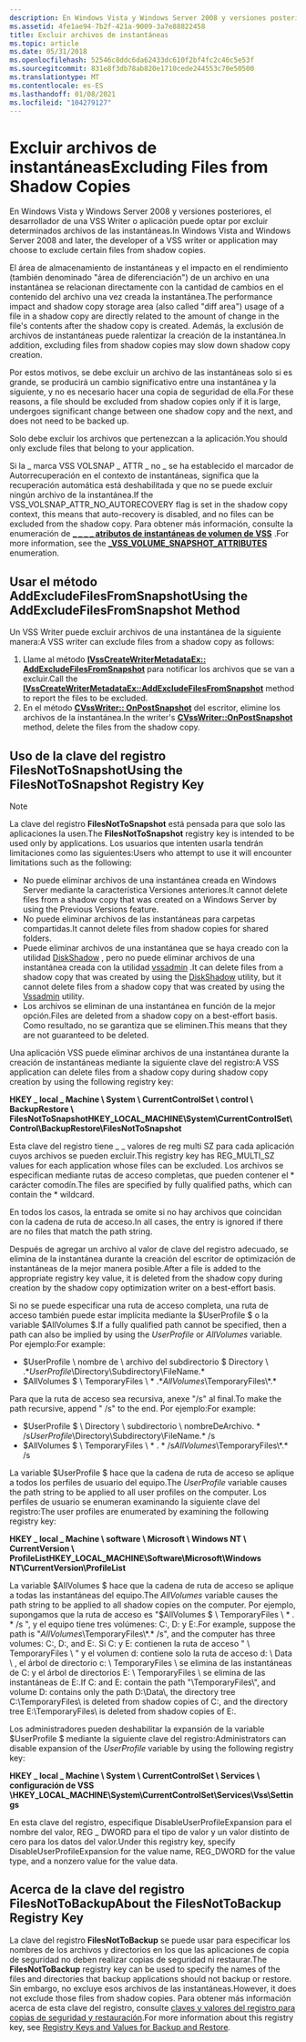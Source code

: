 ```yaml
---
description: En Windows Vista y Windows Server 2008 y versiones posteriores, el desarrollador de una VSS Writer o aplicación puede optar por excluir determinados archivos de las instantáneas.
ms.assetid: 4fe1ae94-7b2f-421a-9009-3a7e88822458
title: Excluir archivos de instantáneas
ms.topic: article
ms.date: 05/31/2018
ms.openlocfilehash: 52546c8ddc6da62433dc610f2bf4fc2c46c5e53f
ms.sourcegitcommit: 831e8f3db78ab820e1710cede244553c70e50500
ms.translationtype: MT
ms.contentlocale: es-ES
ms.lasthandoff: 01/08/2021
ms.locfileid: "104279127"
---
```

# <a name="excluding-files-from-shadow-copies"></a><span data-ttu-id="79de8-103">Excluir archivos de instantáneas</span><span class="sxs-lookup"><span data-stu-id="79de8-103">Excluding Files from Shadow Copies</span></span>

<span data-ttu-id="79de8-104">En Windows Vista y Windows Server 2008 y versiones posteriores, el desarrollador de una VSS Writer o aplicación puede optar por excluir determinados archivos de las instantáneas.</span><span class="sxs-lookup"><span data-stu-id="79de8-104">In Windows Vista and Windows Server 2008 and later, the developer of a VSS writer or application may choose to exclude certain files from shadow copies.</span></span>

<span data-ttu-id="79de8-105">El área de almacenamiento de instantáneas y el impacto en el rendimiento (también denominado "área de diferenciación") de un archivo en una instantánea se relacionan directamente con la cantidad de cambios en el contenido del archivo una vez creada la instantánea.</span><span class="sxs-lookup"><span data-stu-id="79de8-105">The performance impact and shadow copy storage area (also called "diff area") usage of a file in a shadow copy are directly related to the amount of change in the file's contents after the shadow copy is created.</span></span> <span data-ttu-id="79de8-106">Además, la exclusión de archivos de instantáneas puede ralentizar la creación de la instantánea.</span><span class="sxs-lookup"><span data-stu-id="79de8-106">In addition, excluding files from shadow copies may slow down shadow copy creation.</span></span>

<span data-ttu-id="79de8-107">Por estos motivos, se debe excluir un archivo de las instantáneas solo si es grande, se producirá un cambio significativo entre una instantánea y la siguiente, y no es necesario hacer una copia de seguridad de ella.</span><span class="sxs-lookup"><span data-stu-id="79de8-107">For these reasons, a file should be excluded from shadow copies only if it is large, undergoes significant change between one shadow copy and the next, and does not need to be backed up.</span></span>

<span data-ttu-id="79de8-108">Solo debe excluir los archivos que pertenezcan a la aplicación.</span><span class="sxs-lookup"><span data-stu-id="79de8-108">You should only exclude files that belong to your application.</span></span>

<span data-ttu-id="79de8-109">Si la \_ marca VSS VOLSNAP \_ ATTR \_ no \_ se ha establecido el marcador de Autorrecuperación en el contexto de instantáneas, significa que la recuperación automática está deshabilitada y que no se puede excluir ningún archivo de la instantánea.</span><span class="sxs-lookup"><span data-stu-id="79de8-109">If the VSS\_VOLSNAP\_ATTR\_NO\_AUTORECOVERY flag is set in the shadow copy context, this means that auto-recovery is disabled, and no files can be excluded from the shadow copy.</span></span> <span data-ttu-id="79de8-110">Para obtener más información, consulte la enumeración de [**\_ \_ \_ \_ atributos de instantáneas de volumen de VSS**](/windows/desktop/api/Vss/ne-vss-vss_volume_snapshot_attributes) .</span><span class="sxs-lookup"><span data-stu-id="79de8-110">For more information, see the [**\_VSS\_VOLUME\_SNAPSHOT\_ATTRIBUTES**](/windows/desktop/api/Vss/ne-vss-vss_volume_snapshot_attributes) enumeration.</span></span>

## <a name="using-the-addexcludefilesfromsnapshot-method"></a><span data-ttu-id="79de8-111">Usar el método AddExcludeFilesFromSnapshot</span><span class="sxs-lookup"><span data-stu-id="79de8-111">Using the AddExcludeFilesFromSnapshot Method</span></span>

<span data-ttu-id="79de8-112">Un VSS Writer puede excluir archivos de una instantánea de la siguiente manera:</span><span class="sxs-lookup"><span data-stu-id="79de8-112">A VSS writer can exclude files from a shadow copy as follows:</span></span>

1.  <span data-ttu-id="79de8-113">Llame al método [**IVssCreateWriterMetadataEx:: AddExcludeFilesFromSnapshot**](/windows/desktop/api/VsWriter/nf-vswriter-ivsscreatewritermetadataex-addexcludefilesfromsnapshot) para notificar los archivos que se van a excluir.</span><span class="sxs-lookup"><span data-stu-id="79de8-113">Call the [**IVssCreateWriterMetadataEx::AddExcludeFilesFromSnapshot**](/windows/desktop/api/VsWriter/nf-vswriter-ivsscreatewritermetadataex-addexcludefilesfromsnapshot) method to report the files to be excluded.</span></span>
2.  <span data-ttu-id="79de8-114">En el método [**CVssWriter:: OnPostSnapshot**](/windows/desktop/api/VsWriter/nf-vswriter-cvsswriter-onpostsnapshot) del escritor, elimine los archivos de la instantánea.</span><span class="sxs-lookup"><span data-stu-id="79de8-114">In the writer's [**CVssWriter::OnPostSnapshot**](/windows/desktop/api/VsWriter/nf-vswriter-cvsswriter-onpostsnapshot) method, delete the files from the shadow copy.</span></span>

## <a name="using-the-filesnottosnapshot-registry-key"></a><span data-ttu-id="79de8-115">Uso de la clave del registro FilesNotToSnapshot</span><span class="sxs-lookup"><span data-stu-id="79de8-115">Using the FilesNotToSnapshot Registry Key</span></span>

> [!Note]  
> <span data-ttu-id="79de8-116">La clave del registro **FilesNotToSnapshot** está pensada para que solo las aplicaciones la usen.</span><span class="sxs-lookup"><span data-stu-id="79de8-116">The **FilesNotToSnapshot** registry key is intended to be used only by applications.</span></span> <span data-ttu-id="79de8-117">Los usuarios que intenten usarla tendrán limitaciones como las siguientes:</span><span class="sxs-lookup"><span data-stu-id="79de8-117">Users who attempt to use it will encounter limitations such as the following:</span></span>
>
> -   <span data-ttu-id="79de8-118">No puede eliminar archivos de una instantánea creada en Windows Server mediante la característica Versiones anteriores.</span><span class="sxs-lookup"><span data-stu-id="79de8-118">It cannot delete files from a shadow copy that was created on a Windows Server by using the Previous Versions feature.</span></span>
> -   <span data-ttu-id="79de8-119">No puede eliminar archivos de las instantáneas para carpetas compartidas.</span><span class="sxs-lookup"><span data-stu-id="79de8-119">It cannot delete files from shadow copies for shared folders.</span></span>
> -   <span data-ttu-id="79de8-120">Puede eliminar archivos de una instantánea que se haya creado con la utilidad [DiskShadow](/previous-versions/windows/it-pro/windows-server-2012-R2-and-2012/cc772172(v=ws.11)) , pero no puede eliminar archivos de una instantánea creada con la utilidad [vssadmin](/previous-versions/windows/it-pro/windows-server-2012-R2-and-2012/cc754968(v=ws.11)) .</span><span class="sxs-lookup"><span data-stu-id="79de8-120">It can delete files from a shadow copy that was created by using the [DiskShadow](/previous-versions/windows/it-pro/windows-server-2012-R2-and-2012/cc772172(v=ws.11)) utility, but it cannot delete files from a shadow copy that was created by using the [Vssadmin](/previous-versions/windows/it-pro/windows-server-2012-R2-and-2012/cc754968(v=ws.11)) utility.</span></span>
> -   <span data-ttu-id="79de8-121">Los archivos se eliminan de una instantánea en función de la mejor opción.</span><span class="sxs-lookup"><span data-stu-id="79de8-121">Files are deleted from a shadow copy on a best-effort basis.</span></span> <span data-ttu-id="79de8-122">Como resultado, no se garantiza que se eliminen.</span><span class="sxs-lookup"><span data-stu-id="79de8-122">This means that they are not guaranteed to be deleted.</span></span>

 

<span data-ttu-id="79de8-123">Una aplicación VSS puede eliminar archivos de una instantánea durante la creación de instantáneas mediante la siguiente clave del registro:</span><span class="sxs-lookup"><span data-stu-id="79de8-123">A VSS application can delete files from a shadow copy during shadow copy creation by using the following registry key:</span></span>

<span data-ttu-id="79de8-124">**HKEY \_ local \_ Machine \\ System \\ CurrentControlSet \\ control \\ BackupRestore \\ FilesNotToSnapshot**</span><span class="sxs-lookup"><span data-stu-id="79de8-124">**HKEY\_LOCAL\_MACHINE\\System\\CurrentControlSet\\Control\\BackupRestore\\FilesNotToSnapshot**</span></span>

<span data-ttu-id="79de8-125">Esta clave del registro tiene \_ \_ valores de reg multi SZ para cada aplicación cuyos archivos se pueden excluir.</span><span class="sxs-lookup"><span data-stu-id="79de8-125">This registry key has REG\_MULTI\_SZ values for each application whose files can be excluded.</span></span> <span data-ttu-id="79de8-126">Los archivos se especifican mediante rutas de acceso completas, que pueden contener el \* carácter comodín.</span><span class="sxs-lookup"><span data-stu-id="79de8-126">The files are specified by fully qualified paths, which can contain the \* wildcard.</span></span>

<span data-ttu-id="79de8-127">En todos los casos, la entrada se omite si no hay archivos que coincidan con la cadena de ruta de acceso.</span><span class="sxs-lookup"><span data-stu-id="79de8-127">In all cases, the entry is ignored if there are no files that match the path string.</span></span>

<span data-ttu-id="79de8-128">Después de agregar un archivo al valor de clave del registro adecuado, se elimina de la instantánea durante la creación del escritor de optimización de instantáneas de la mejor manera posible.</span><span class="sxs-lookup"><span data-stu-id="79de8-128">After a file is added to the appropriate registry key value, it is deleted from the shadow copy during creation by the shadow copy optimization writer on a best-effort basis.</span></span>

<span data-ttu-id="79de8-129">Si no se puede especificar una ruta de acceso completa, una ruta de acceso también puede estar implícita mediante la $UserProfile $ o la variable $AllVolumes $.</span><span class="sxs-lookup"><span data-stu-id="79de8-129">If a fully qualified path cannot be specified, then a path can also be implied by using the $UserProfile$ or $AllVolumes$ variable.</span></span> <span data-ttu-id="79de8-130">Por ejemplo:</span><span class="sxs-lookup"><span data-stu-id="79de8-130">For example:</span></span>

-   <span data-ttu-id="79de8-131">$UserProfile \\ nombre de \\ archivo del subdirectorio $ Directory \\ .\*</span><span class="sxs-lookup"><span data-stu-id="79de8-131">$UserProfile$\\Directory\\Subdirectory\\FileName.\*</span></span>
-   <span data-ttu-id="79de8-132">$AllVolumes $ \\ TemporaryFiles \\ \* .\*</span><span class="sxs-lookup"><span data-stu-id="79de8-132">$AllVolumes$\\TemporaryFiles\\\*.\*</span></span>

<span data-ttu-id="79de8-133">Para que la ruta de acceso sea recursiva, anexe "/s" al final.</span><span class="sxs-lookup"><span data-stu-id="79de8-133">To make the path recursive, append " /s" to the end.</span></span> <span data-ttu-id="79de8-134">Por ejemplo:</span><span class="sxs-lookup"><span data-stu-id="79de8-134">For example:</span></span>

-   <span data-ttu-id="79de8-135">$UserProfile $ \\ Directory \\ subdirectorio \\ nombreDeArchivo. \* /s</span><span class="sxs-lookup"><span data-stu-id="79de8-135">$UserProfile$\\Directory\\Subdirectory\\FileName.\* /s</span></span>
-   <span data-ttu-id="79de8-136">$AllVolumes $ \\ TemporaryFiles \\ \* . \* /s</span><span class="sxs-lookup"><span data-stu-id="79de8-136">$AllVolumes$\\TemporaryFiles\\\*.\* /s</span></span>

<span data-ttu-id="79de8-137">La variable $UserProfile $ hace que la cadena de ruta de acceso se aplique a todos los perfiles de usuario del equipo.</span><span class="sxs-lookup"><span data-stu-id="79de8-137">The $UserProfile$ variable causes the path string to be applied to all user profiles on the computer.</span></span> <span data-ttu-id="79de8-138">Los perfiles de usuario se enumeran examinando la siguiente clave del registro:</span><span class="sxs-lookup"><span data-stu-id="79de8-138">The user profiles are enumerated by examining the following registry key:</span></span>

<span data-ttu-id="79de8-139">**HKEY \_ local \_ Machine \\ software \\ Microsoft \\ Windows NT \\ CurrentVersion \\ ProfileList**</span><span class="sxs-lookup"><span data-stu-id="79de8-139">**HKEY\_LOCAL\_MACHINE\\Software\\Microsoft\\Windows NT\\CurrentVersion\\ProfileList**</span></span>

<span data-ttu-id="79de8-140">La variable $AllVolumes $ hace que la cadena de ruta de acceso se aplique a todas las instantáneas del equipo.</span><span class="sxs-lookup"><span data-stu-id="79de8-140">The $AllVolumes$ variable causes the path string to be applied to all shadow copies on the computer.</span></span> <span data-ttu-id="79de8-141">Por ejemplo, supongamos que la ruta de acceso es "$AllVolumes $ \\ TemporaryFiles \\ \* . \* /s ", y el equipo tiene tres volúmenes: C:, D: y E:.</span><span class="sxs-lookup"><span data-stu-id="79de8-141">For example, suppose the path is "$AllVolumes$\\TemporaryFiles\\\*.\* /s", and the computer has three volumes: C:, D:, and E:.</span></span> <span data-ttu-id="79de8-142">Si C: y E: contienen la ruta de acceso " \\ TemporaryFiles \\ " y el volumen d: contiene solo la ruta de acceso d: \\ Data \\ , el árbol de directorio c: \\ TemporaryFiles \\ se elimina de las instantáneas de C: y el árbol de directorios E: \\ TemporaryFiles \\ se elimina de las instantáneas de E:.</span><span class="sxs-lookup"><span data-stu-id="79de8-142">If C: and E: contain the path "\\TemporaryFiles\\", and volume D: contains only the path D:\\Data\\, the directory tree C:\\TemporaryFiles\\ is deleted from shadow copies of C:, and the directory tree E:\\TemporaryFiles\\ is deleted from shadow copies of E:.</span></span>

<span data-ttu-id="79de8-143">Los administradores pueden deshabilitar la expansión de la variable $UserProfile $ mediante la siguiente clave del registro:</span><span class="sxs-lookup"><span data-stu-id="79de8-143">Administrators can disable expansion of the $UserProfile$ variable by using the following registry key:</span></span>

<span data-ttu-id="79de8-144">**HKEY \_ local \_ Machine \\ System \\ CurrentControlSet \\ Services \\ configuración de VSS \\**</span><span class="sxs-lookup"><span data-stu-id="79de8-144">**HKEY\_LOCAL\_MACHINE\\System\\CurrentControlSet\\Services\\Vss\\Settings**</span></span>

<span data-ttu-id="79de8-145">En esta clave del registro, especifique DisableUserProfileExpansion para el nombre del valor, REG \_ DWORD para el tipo de valor y un valor distinto de cero para los datos del valor.</span><span class="sxs-lookup"><span data-stu-id="79de8-145">Under this registry key, specify DisableUserProfileExpansion for the value name, REG\_DWORD for the value type, and a nonzero value for the value data.</span></span>

## <a name="about-the-filesnottobackup-registry-key"></a><span data-ttu-id="79de8-146">Acerca de la clave del registro FilesNotToBackup</span><span class="sxs-lookup"><span data-stu-id="79de8-146">About the FilesNotToBackup Registry Key</span></span>

<span data-ttu-id="79de8-147">La clave del registro **FilesNotToBackup** se puede usar para especificar los nombres de los archivos y directorios en los que las aplicaciones de copia de seguridad no deben realizar copias de seguridad ni restaurar.</span><span class="sxs-lookup"><span data-stu-id="79de8-147">The **FilesNotToBackup** registry key can be used to specify the names of the files and directories that backup applications should not backup or restore.</span></span> <span data-ttu-id="79de8-148">Sin embargo, no excluye esos archivos de las instantáneas.</span><span class="sxs-lookup"><span data-stu-id="79de8-148">However, it does not exclude those files from shadow copies.</span></span> <span data-ttu-id="79de8-149">Para obtener más información acerca de esta clave del registro, consulte [claves y valores del registro para copias de seguridad y restauración](../backup/registry-keys-for-backup-and-restore.md).</span><span class="sxs-lookup"><span data-stu-id="79de8-149">For more information about this registry key, see [Registry Keys and Values for Backup and Restore](../backup/registry-keys-for-backup-and-restore.md).</span></span>

 

 
